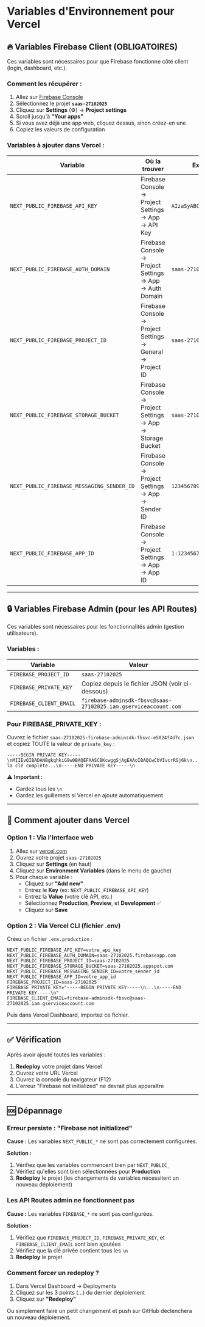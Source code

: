 # Variables d'Environnement pour Vercel

## 🔥 Variables Firebase Client (OBLIGATOIRES)

Ces variables sont nécessaires pour que Firebase fonctionne côté client (login, dashboard, etc.).

### Comment les récupérer :

1. Allez sur [Firebase Console](https://console.firebase.google.com)
2. Sélectionnez le projet **`saas-27102025`**
3. Cliquez sur **Settings** (⚙️) → **Project settings**
4. Scroll jusqu'à **"Your apps"**
5. Si vous avez déjà une app web, cliquez dessus, sinon créez-en une
6. Copiez les valeurs de configuration

### Variables à ajouter dans Vercel :

| Variable | Où la trouver | Exemple de valeur |
|----------|---------------|-------------------|
| `NEXT_PUBLIC_FIREBASE_API_KEY` | Firebase Console → Project Settings → App → API Key | `AIzaSyABCD...` |
| `NEXT_PUBLIC_FIREBASE_AUTH_DOMAIN` | Firebase Console → Project Settings → App → Auth Domain | `saas-27102025.firebaseapp.com` |
| `NEXT_PUBLIC_FIREBASE_PROJECT_ID` | Firebase Console → Project Settings → General → Project ID | `saas-27102025` |
| `NEXT_PUBLIC_FIREBASE_STORAGE_BUCKET` | Firebase Console → Project Settings → App → Storage Bucket | `saas-27102025.appspot.com` |
| `NEXT_PUBLIC_FIREBASE_MESSAGING_SENDER_ID` | Firebase Console → Project Settings → App → Sender ID | `123456789012` |
| `NEXT_PUBLIC_FIREBASE_APP_ID` | Firebase Console → Project Settings → App → App ID | `1:123456789012:web:abc123def456` |

---

## 🔒 Variables Firebase Admin (pour les API Routes)

Ces variables sont nécessaires pour les fonctionnalités admin (gestion utilisateurs).

### Variables :

| Variable | Valeur |
|----------|--------|
| `FIREBASE_PROJECT_ID` | `saas-27102025` |
| `FIREBASE_PRIVATE_KEY` | Copiez depuis le fichier JSON (voir ci-dessous) |
| `FIREBASE_CLIENT_EMAIL` | `firebase-adminsdk-fbsvc@saas-27102025.iam.gserviceaccount.com` |

### Pour FIREBASE_PRIVATE_KEY :

Ouvrez le fichier `saas-27102025-firebase-adminsdk-fbsvc-e5024f4d7c.json` et copiez TOUTE la valeur de `private_key` :

```
-----BEGIN PRIVATE KEY-----\nMIIEvQIBADANBgkqhkiG9w0BAQEFAASCBKcwggSjAgEAAoIBAQCwCbVIvcrRSj6k\n...toute la clé complète...\n-----END PRIVATE KEY-----\n
```

⚠️ **Important :**
- Gardez tous les `\n` 
- Gardez les guillemets si Vercel en ajoute automatiquement

---

## 📝 Comment ajouter dans Vercel

### Option 1 : Via l'interface web

1. Allez sur [vercel.com](https://vercel.com)
2. Ouvrez votre projet `saas-27102025`
3. Cliquez sur **Settings** (en haut)
4. Cliquez sur **Environment Variables** (dans le menu de gauche)
5. Pour chaque variable :
   - Cliquez sur **"Add new"**
   - Entrez le **Key** (ex: `NEXT_PUBLIC_FIREBASE_API_KEY`)
   - Entrez la **Value** (votre clé API, etc.)
   - Sélectionnez **Production**, **Preview**, et **Development** ✅
   - Cliquez sur **Save**

### Option 2 : Via Vercel CLI (fichier .env)

Créez un fichier `.env.production` :

```env
NEXT_PUBLIC_FIREBASE_API_KEY=votre_api_key
NEXT_PUBLIC_FIREBASE_AUTH_DOMAIN=saas-27102025.firebaseapp.com
NEXT_PUBLIC_FIREBASE_PROJECT_ID=saas-27102025
NEXT_PUBLIC_FIREBASE_STORAGE_BUCKET=saas-27102025.appspot.com
NEXT_PUBLIC_FIREBASE_MESSAGING_SENDER_ID=votre_sender_id
NEXT_PUBLIC_FIREBASE_APP_ID=votre_app_id
FIREBASE_PROJECT_ID=saas-27102025
FIREBASE_PRIVATE_KEY="-----BEGIN PRIVATE KEY-----\n...\n-----END PRIVATE KEY-----\n"
FIREBASE_CLIENT_EMAIL=firebase-adminsdk-fbsvc@saas-27102025.iam.gserviceaccount.com
```

Puis dans Vercel Dashboard, importez ce fichier.

---

## ✅ Vérification

Après avoir ajouté toutes les variables :

1. **Redeploy** votre projet dans Vercel
2. Ouvrez votre URL Vercel
3. Ouvrez la console du navigateur (F12)
4. L'erreur "Firebase not initialized" ne devrait plus apparaître

---

## 🆘 Dépannage

### Erreur persiste : "Firebase not initialized"

**Cause :** Les variables `NEXT_PUBLIC_*` ne sont pas correctement configurées.

**Solution :**
1. Vérifiez que les variables commencent bien par `NEXT_PUBLIC_`
2. Vérifiez qu'elles sont bien sélectionnées pour **Production**
3. **Redeploy** le projet (les changements de variables nécessitent un nouveau déploiement)

### Les API Routes admin ne fonctionnent pas

**Cause :** Les variables `FIREBASE_*` ne sont pas configurées.

**Solution :**
1. Vérifiez que `FIREBASE_PROJECT_ID`, `FIREBASE_PRIVATE_KEY`, et `FIREBASE_CLIENT_EMAIL` sont bien ajoutées
2. Vérifiez que la clé privée contient tous les `\n`
3. **Redeploy** le projet

### Comment forcer un redeploy ?

1. Dans Vercel Dashboard → Deployments
2. Cliquez sur les 3 points (...) du dernier déploiement
3. Cliquez sur **"Redeploy"**

Ou simplement faire un petit changement et push sur GitHub déclenchera un nouveau déploiement.

